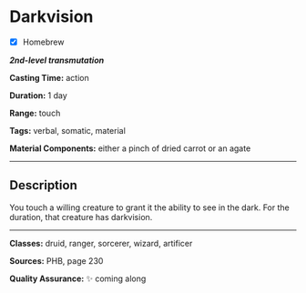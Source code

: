 # Darkvision

- [x] Homebrew

***2nd-level transmutation***

**Casting Time:** action

**Duration:** 1 day

**Range:** touch

**Tags:** verbal, somatic, material

**Material Components:** either a pinch of dried carrot or an agate

---

## Description
You touch a willing creature to grant it the ability to see in the dark.
For the duration, that creature has darkvision.

---

**Classes:** druid, ranger, sorcerer, wizard, artificer

**Sources:** PHB, page 230

**Quality Assurance:** :sparkles: coming along

